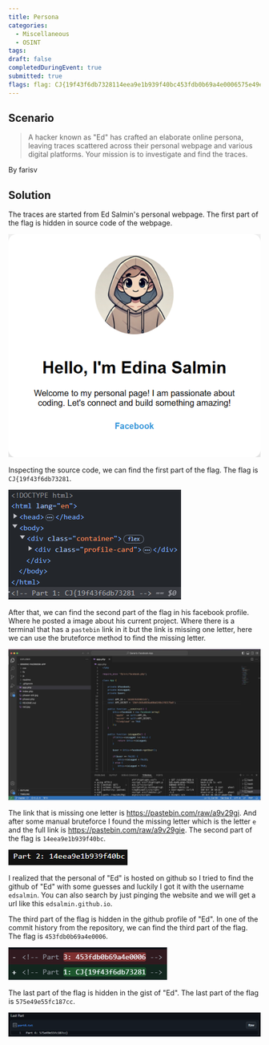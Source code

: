 ```yaml
---
title: Persona
categories: 
  - Miscellaneous
  - OSINT
tags: 
draft: false
completedDuringEvent: true
submitted: true
flags: flag: CJ{19f43f6db7328114eea9e1b939f40bc453fdb0b69a4e0006575e49e55fc187cc}
---
```

## Scenario

> A hacker known as "Ed" has crafted an elaborate online persona, leaving traces scattered across their personal webpage and various digital platforms. Your mission is to investigate and find the traces.

By farisv

## Solution

The traces are started from Ed Salmin's personal webpage. The first part of the flag is hidden in source code of the webpage.

![image](image.png)

Inspecting the source code, we can find the first part of the flag. The flag is `CJ{19f43f6db73281`.

![image-1](image-1.png)

After that, we can find the second part of the flag in his facebook profile. Where he posted a image about his current project. Where there is a terminal that has a `pastebin` link in it but the link is missing one letter, here we can use the bruteforce method to find the missing letter.

![image-2](image-2.png)

The link that is missing one letter is https://pastebin.com/raw/a9v29gi. And after some manual bruteforce I found the missing letter which is the letter `e` and the full link is https://pastebin.com/raw/a9v29gie. The second part of the flag is `14eea9e1b939f40bc`.

![image-3](image-3.png)

I realized that the personal of "Ed" is hosted on github so I tried to find the github of "Ed" with some guesses and luckily I got it with the username `edsalmin`. You can also search by just pinging the website and we will get a url like this `edsalmin.github.io`.

The third part of the flag is hidden in the github profile of "Ed". In one of the commit history from the repository, we can find the third part of the flag. The flag is `453fdb0b69a4e0006`.

![image-4](image-4.png)

The last part of the flag is hidden in the gist of "Ed". The last part of the flag is `575e49e55fc187cc`.

![image-5](image-5.png)
